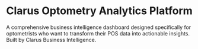 # Clarus Optometry Analytics Platform

A comprehensive business intelligence dashboard designed specifically for optometrists who want to transform their POS data into actionable insights. Built by Clarus Business Intelligence.


